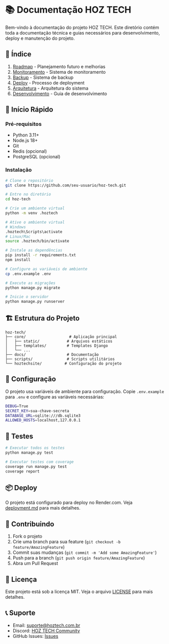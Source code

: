 # 📚 Documentação HOZ TECH

Bem-vindo à documentação do projeto HOZ TECH. Este diretório contém toda a documentação técnica e guias necessários para desenvolvimento, deploy e manutenção do projeto.

## 📑 Índice

1. [Roadmap](roadmap.md) - Planejamento futuro e melhorias
2. [Monitoramento](monitoring.md) - Sistema de monitoramento
3. [Backup](backup.md) - Sistema de backup
4. [Deploy](deployment.md) - Processo de deployment
5. [Arquitetura](architecture.md) - Arquitetura do sistema
6. [Desenvolvimento](development.md) - Guia de desenvolvimento

## 🚀 Início Rápido

### Pré-requisitos

- Python 3.11+
- Node.js 18+
- Git
- Redis (opcional)
- PostgreSQL (opcional)

### Instalação

```bash
# Clone o repositório
git clone https://github.com/seu-usuario/hoz-tech.git

# Entre no diretório
cd hoz-tech

# Crie um ambiente virtual
python -m venv .hoztech

# Ative o ambiente virtual
# Windows
.hoztech\Scripts\activate
# Linux/Mac
source .hoztech/bin/activate

# Instale as dependências
pip install -r requirements.txt
npm install

# Configure as variáveis de ambiente
cp .env.example .env

# Execute as migrações
python manage.py migrate

# Inicie o servidor
python manage.py runserver
```

## 🏗️ Estrutura do Projeto

```
hoz-tech/
├── core/                   # Aplicação principal
│   ├── static/            # Arquivos estáticos
│   ├── templates/         # Templates Django
│   └── ...
├── docs/                  # Documentação
├── scripts/               # Scripts utilitários
└── hoztechsite/          # Configuração do projeto
```

## 🔧 Configuração

O projeto usa variáveis de ambiente para configuração. Copie `.env.example` para `.env` e configure as variáveis necessárias:

```bash
DEBUG=True
SECRET_KEY=sua-chave-secreta
DATABASE_URL=sqlite:///db.sqlite3
ALLOWED_HOSTS=localhost,127.0.0.1
```

## 🧪 Testes

```bash
# Executar todos os testes
python manage.py test

# Executar testes com coverage
coverage run manage.py test
coverage report
```

## 📦 Deploy

O projeto está configurado para deploy no Render.com. Veja [deployment.md](deployment.md) para mais detalhes.

## 🤝 Contribuindo

1. Fork o projeto
2. Crie uma branch para sua feature (`git checkout -b feature/AmazingFeature`)
3. Commit suas mudanças (`git commit -m 'Add some AmazingFeature'`)
4. Push para a branch (`git push origin feature/AmazingFeature`)
5. Abra um Pull Request

## 📝 Licença

Este projeto está sob a licença MIT. Veja o arquivo [LICENSE](../LICENSE) para mais detalhes.

## 📞 Suporte

- Email: suporte@hoztech.com.br
- Discord: [HOZ TECH Community](https://discord.gg/hoztech)
- GitHub Issues: [Issues](https://github.com/seu-usuario/hoz-tech/issues) 